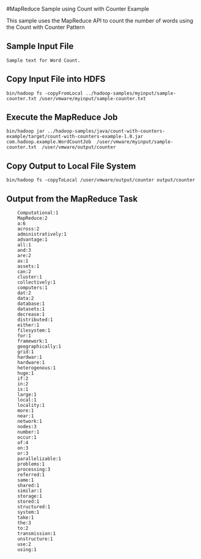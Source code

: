 #MapReduce Sample using Count with Counter Example

This sample uses the MapReduce API to count the number of words using the Count with Counter Pattern

## Sample Input File
	
	Sample text for Word Count.
	

## Copy Input File into HDFS
	
	bin/hadoop fs -copyFromLocal ../hadoop-samples/myinput/sample-counter.txt /user/vmware/myinput/sample-counter.txt

## Execute the MapReduce Job
	
	bin/hadoop jar ../hadoop-samples/java/count-with-counters-example/target/count-with-counters-example-1.0.jar com.hadoop.example.WordCountJob  /user/vmware/myinput/sample-counter.txt  /user/vmware/output/counter
	
## Copy Output to Local File System  

	bin/hadoop fs -copyToLocal /user/vmware/output/counter output/counter
	
	
## Output from the MapReduce Task
   
		Computational:1
		MapReduce:2
		a:6
		across:2
		administratively:1
		advantage:1
		all:1
		and:3
		are:2
		as:1
		assets:1
		can:2
		cluster:1
		collectively:1
		computers:1
		dat:2
		data:2
		database:1
		datasets:1
		decrease:1
		distributed:1
		either:1
		filesystem:1
		for:1
		framework:1
		geographically:1
		grid:1
		hardwar:1
		hardware:1
		heterogenous:1
		huge:1
		if:2
		in:2
		is:1
		large:1
		local:1
		locality:1
		more:1
		near:1
		network:1
		nodes:3
		number:1
		occur:1
		of:4
		on:3
		or:3
		parallelizable:1
		problems:1
		processing:3
		referred:1
		same:1
		shared:1
		similar:1
		storage:1
		stored:1
		structured:1
		system:1
		take:1
		the:3
		to:2
		transmission:1
		unstructure:1
		use:2
		using:1
   	
	

   
  
